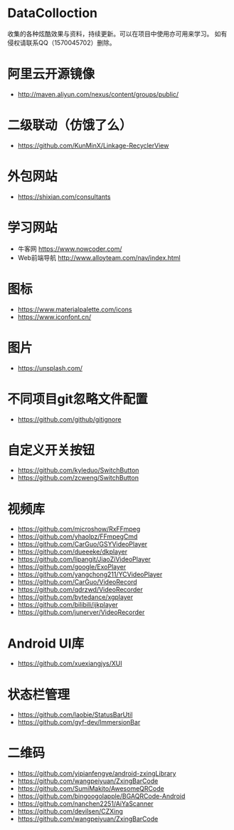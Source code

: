 # DataColloction
收集的各种炫酷效果与资料，持续更新。可以在项目中使用亦可用来学习。
如有侵权请联系QQ（1570045702）删除。

# 阿里云开源镜像
- http://maven.aliyun.com/nexus/content/groups/public/

# 二级联动（仿饿了么）
- https://github.com/KunMinX/Linkage-RecyclerView

# 外包网站
- https://shixian.com/consultants

# 学习网站
- 牛客网 https://www.nowcoder.com/
- Web前端导航 http://www.alloyteam.com/nav/index.html

# 图标
- https://www.materialpalette.com/icons
- https://www.iconfont.cn/

# 图片
- https://unsplash.com/

# 不同项目git忽略文件配置
- https://github.com/github/gitignore

# 自定义开关按钮
- https://github.com/kyleduo/SwitchButton
- https://github.com/zcweng/SwitchButton

# 视频库
- https://github.com/microshow/RxFFmpeg
- https://github.com/yhaolpz/FFmpegCmd
- https://github.com/CarGuo/GSYVideoPlayer
- https://github.com/dueeeke/dkplayer
- https://github.com/lipangit/JiaoZiVideoPlayer
- https://github.com/google/ExoPlayer
- https://github.com/yangchong211/YCVideoPlayer
- https://github.com/CarGuo/VideoRecord
- https://github.com/qdrzwd/VideoRecorder
- https://github.com/bytedance/xgplayer
- https://github.com/bilibili/ijkplayer
- https://github.com/junerver/VideoRecorder

# Android UI库
- https://github.com/xuexiangjys/XUI

# 状态栏管理
- https://github.com/laobie/StatusBarUtil
- https://github.com/gyf-dev/ImmersionBar

# 二维码
- https://github.com/yipianfengye/android-zxingLibrary
- https://github.com/wangpeiyuan/ZxingBarCode
- https://github.com/SumiMakito/AwesomeQRCode
- https://github.com/bingoogolapple/BGAQRCode-Android
- https://github.com/nanchen2251/AiYaScanner
- https://github.com/devilsen/CZXing
- https://github.com/wangpeiyuan/ZxingBarCode
